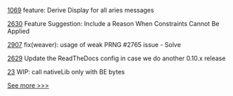 
[1069](https://github.com/hyperledger/aries-vcx/pull/1069) feature: Derive Display for all aries messages

[2630](https://github.com/hyperledger/aries-cloudagent-python/pull/2630) Feature Suggestion: Include a Reason When Constraints Cannot Be Applied

[2907](https://github.com/hyperledger/cacti/pull/2907) fix(weaver): usage of weak PRNG #2765 issue - Solve

[2629](https://github.com/hyperledger/aries-cloudagent-python/pull/2629) Update the ReadTheDocs config in case we do another 0.10.x release

[23](https://github.com/hyperledger/besu-verkle-trie/pull/23) WIP: call nativeLib only with BE bytes


[See more >>>](https://start-here.hyperledger.org/pull-requests)
